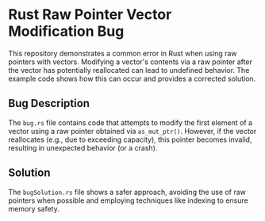 # Rust Raw Pointer Vector Modification Bug

This repository demonstrates a common error in Rust when using raw pointers with vectors.  Modifying a vector's contents via a raw pointer after the vector has potentially reallocated can lead to undefined behavior.  The example code shows how this can occur and provides a corrected solution.

## Bug Description

The `bug.rs` file contains code that attempts to modify the first element of a vector using a raw pointer obtained via `as_mut_ptr()`.  However, if the vector reallocates (e.g., due to exceeding capacity), this pointer becomes invalid, resulting in unexpected behavior (or a crash).

## Solution

The `bugSolution.rs` file shows a safer approach, avoiding the use of raw pointers when possible and employing techniques like indexing to ensure memory safety. 